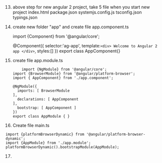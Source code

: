 
13. above step for new angular 2 project,
	take 5 file when you start new project
	index.html
	package.json
	systemjs.config.js
	tsconfig.json
	typings.json
	
14. create new folder "app" and create file app.component.ts
    
	import {Component} from '@angular/core';

	@Component({
		selector:'ag-app',
		template:`<div>
			Welcome to Angular 2 app
		</div>`,
		styles:[]
	})
	export class AppComponent{}
	
15. create file app.module.ts

			import {NgModule} from '@angular/core';
		import {BrowserModule} from '@angular/platform-browser';
		import { AppComponent} from './app.component';

		@NgModule({
		  imports: [ BrowserModule
		],
		  declarations: [ AppComponent
		],
		  bootstrap: [ AppComponent ]
		})
		export class AppModule { }

16.  Create file main.ts

	import {platformBrowserDynamic} from '@angular/platform-browser-dynamic';
	import {AppModule} from './app.module';
	platformBrowserDynamic().bootstrapModule(AppModule);

17. 